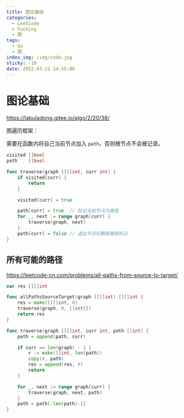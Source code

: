 ```yaml
---
title: 图论基础
categories:
  - LeetCode
  - Fucking
  - 图
tags:
  - Go
  - 图
index_img: /img/code.jpg
sticky: -10
date: 2022-03-21 14:55:00
---
```


# 图论基础

https://labuladong.gitee.io/algo/2/20/38/

图遍历框架：

需要在函数内将自己当前节点加入 `path`，否则根节点不会被记录。

```go
visited []bool
path    []bool

func traverse(graph [][]int, curr int) {
    if visited[curr] {
        return
    }

    visited[curr] = true

    path[curr] = true  // 标记当前节点为路径
    for _, next := range graph[curr] {
        traverse(graph, next)
    }
    path[curr] = false // 退出节点后删除路径标记
}
```

## 所有可能的路径 

https://leetcode-cn.com/problems/all-paths-from-source-to-target/

```go
var res [][]int

func allPathsSourceTarget(graph [][]int) [][]int {
    res = make([][]int, 0)
    traverse(graph, 0, []int{})
    return res
}

func traverse(graph [][]int, curr int, path []int) {
    path = append(path, curr)

    if curr == len(graph) - 1 {
        r := make([]int, len(path))
        copy(r, path)
        res = append(res, r)
        return
    }

    for _, next := range graph[curr] {
        traverse(graph, next, path)
    }
    path = path[:len(path)-1]
}
```
